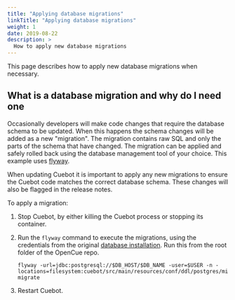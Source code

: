 ```yaml
---
title: "Applying database migrations"
linkTitle: "Applying database migrations"
weight: 1
date: 2019-08-22
description: >
  How to apply new database migrations
---
```


This page describes how to apply new database migrations when necessary.

## What is a database migration and why do I need one

Occasionally developers will make code changes that require the database schema to be updated. When
this happens the schema changes will be added as a new "migration". The migration contains raw SQL
and only the parts of the schema that have changed. The migration can be applied and safely rolled
back using the database management tool of your choice. This example uses
[flyway](https://flywaydb.org/).

When updating Cuebot it is important to apply any new migrations to ensure the Cuebot code matches
the correct database schema. These changes will also be flagged in the release notes.

To apply a migration:

1. Stop Cuebot, by either killing the Cuebot process or stopping its container.

1. Run the `flyway` command to execute the migrations, using the credentials from the original
[database installation](/docs/getting-started/setting-up-the-database). Run this from the root
folder of the OpenCue repo.
    ```shell
    flyway -url=jdbc:postgresql://$DB_HOST/$DB_NAME -user=$USER -n -locations=filesystem:cuebot/src/main/resources/conf/ddl/postgres/migrations migrate
    ``` 

1. Restart Cuebot.
